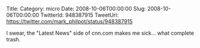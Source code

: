 Title: 
Category: micro
Date: 2008-10-06T00:00:00
Slug: 2008-10-06T00:00:00
TwitterId: 948387915
TweetUrl: https://twitter.com/mark_philpot/status/948387915

I swear, the "Latest News" side of cnn.com makes me sick... what complete trash.